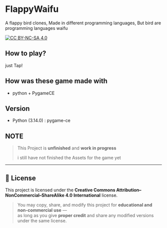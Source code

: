 # FlappyWaifu
A flappy bird clones, Made in different programming languages, But bird are programming languages waifu

[![CC BY-NC-SA 4.0][cc-by-nc-sa-image]][cc-by-nc-sa]

[cc-by-nc-sa]: http://creativecommons.org/licenses/by-nc-sa/4.0/
[cc-by-nc-sa-image]: https://licensebuttons.net/l/by-nc-sa/4.0/88x31.png

## How to play?
just Tap!


## How was these game made with
- python + PygameCE


## Version
- Python (3.14.0) :
pygame-ce

## NOTE
> This Project is **unfinished** and **work in progress**
> 
> i still have not finished the Assets for the game yet

---

## 🧠 License
This project is licensed under the **Creative Commons Attribution–NonCommercial–ShareAlike 4.0 International** license.

> You may copy, share, and modify this project for **educational and non-commercial use** —  
> as long as you give **proper credit** and share any modified versions under the same license.


